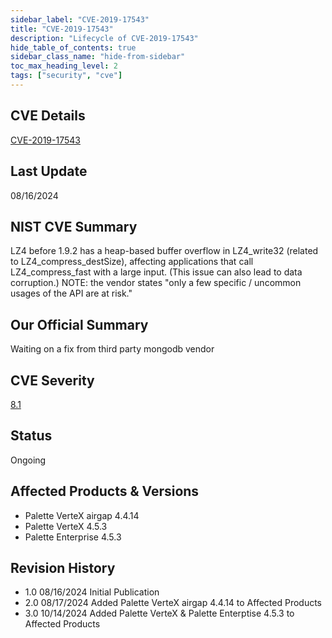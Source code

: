```yaml
---
sidebar_label: "CVE-2019-17543"
title: "CVE-2019-17543"
description: "Lifecycle of CVE-2019-17543"
hide_table_of_contents: true
sidebar_class_name: "hide-from-sidebar"
toc_max_heading_level: 2
tags: ["security", "cve"]
---
```


## CVE Details

[CVE-2019-17543](https://nvd.nist.gov/vuln/detail/CVE-2019-17543)

## Last Update

08/16/2024

## NIST CVE Summary

LZ4 before 1.9.2 has a heap-based buffer overflow in LZ4_write32 (related to LZ4_compress_destSize), affecting
applications that call LZ4_compress_fast with a large input. (This issue can also lead to data corruption.) NOTE: the
vendor states "only a few specific / uncommon usages of the API are at risk."

## Our Official Summary

Waiting on a fix from third party mongodb vendor

## CVE Severity

[8.1](https://nvd.nist.gov/vuln/detail/CVE-2019-17543)

## Status

Ongoing

## Affected Products & Versions

- Palette VerteX airgap 4.4.14
- Palette VerteX 4.5.3
- Palette Enterprise 4.5.3

## Revision History

- 1.0 08/16/2024 Initial Publication
- 2.0 08/17/2024 Added Palette VerteX airgap 4.4.14 to Affected Products
- 3.0 10/14/2024 Added Palette VerteX & Palette Enterptise 4.5.3 to Affected Products
